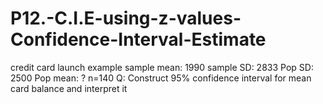 # P12.-C.I.E-using-z-values-Confidence-Interval-Estimate
credit card launch example sample mean: 1990 sample SD: 2833 Pop SD: 2500 Pop mean: ? n=140 Q: Construct 95% confidence interval for mean card balance and interpret it
